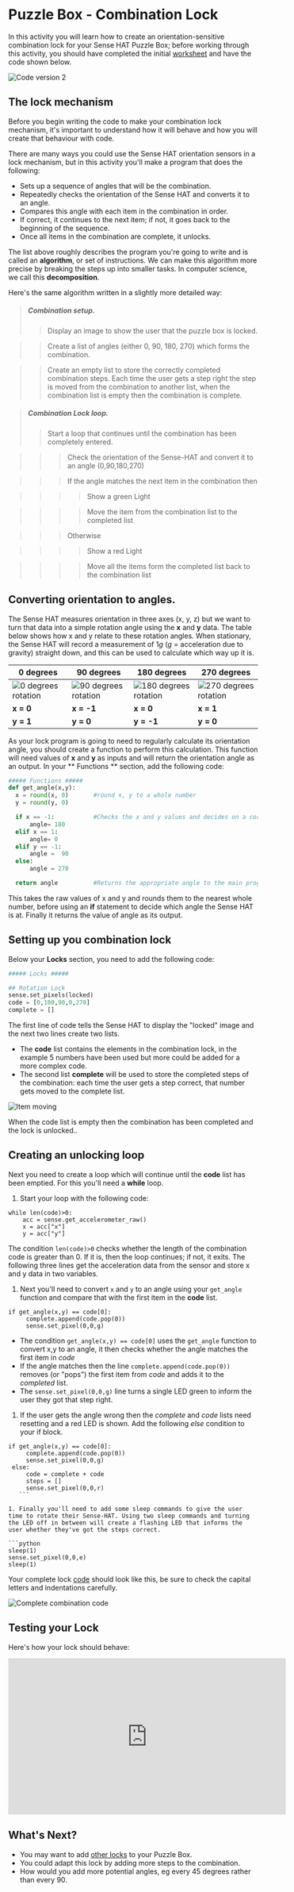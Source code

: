 # Puzzle Box - Combination Lock
In this activity you will learn how to create an orientation-sensitive combination lock for your Sense HAT Puzzle Box; before working through this activity, you should have completed the initial [worksheet](worksheet.md) and have the code shown below.

![Code version 2](images/code2.png)

## The lock mechanism
Before you begin writing the code to make your combination lock mechanism, it's important to understand how it will behave and how you will create that behaviour with code.

There are many ways you could use the Sense HAT orientation sensors in a lock mechanism, but in this activity you'll make a program that does the following:

  - Sets up a sequence of angles that will be the combination.
  - Repeatedly checks the orientation of the Sense HAT and converts it to an angle.
  - Compares this angle with each item in the combination in order.
  - If correct, it continues to the next item; if not, it goes back to the beginning of the sequence.
  - Once all items in the combination are complete, it unlocks.

The list above roughly describes the program you're going to write and is called an **algorithm**, or set of instructions. We can make this algorithm more precise by breaking the steps up into smaller tasks. In computer science, we call this **decomposition**.

Here's the same algorithm written in a slightly more detailed way:

> ##### Combination setup.  
> > Display an image to show the user that the puzzle box is locked.

> > Create a list of angles (either 0, 90, 180, 270) which forms the combination.  

> > Create an empty list to store the correctly completed combination steps. Each time the user gets a step right the step is moved from the combination to another list, when the combination list is empty then the combination is complete.  

> ##### Combination Lock loop.  
> > Start a loop that continues until the combination has been completely entered.  

> > > Check the orientation of the Sense-HAT and convert it to an angle (0,90,180,270)  

> > > If the angle matches the next item in the combination then  

> > > > Show a green Light  

> > > > Move the item from the combination list to the completed list  

> > > Otherwise  

> > > > Show a red Light  

> > > > Move all the items form the completed list back to the combination list  


## Converting orientation to angles.
The Sense HAT measures orientation in three axes (x, y, z) but we want to turn that data into a simple rotation angle using the **x** and **y** data. The table below shows how x and y relate to these rotation angles. When stationary, the Sense HAT will record a measurement of 1*g* (*g* = acceleration due to gravity) straight down, and this can be used to calculate which way up it is.

|  0 degrees | 90 degrees  | 180 degrees | 270 degrees |
| - | - | - | - |
| ![0 degrees rotation](images/sense0.png) | ![90 degrees rotation](images/sense90.png) | ![180 degrees rotation](images/sense180.png) | ![270 degrees rotation](images/sense270.png) |
| **x = 0** | **x = -1** | **x = 0** | **x = 1** |
| **y = 1** | **y = 0** | **y = -1** | **y = 0** |

As your lock program is going to need to regularly calculate its orientation angle, you should create a function to perform this calculation. This function will need values of **x** and **y** as inputs and will return the orientation angle as an output. In your ** Functions ** section, add the following code:

```python
##### Functions #####
def get_angle(x,y):
  x = round(x, 0)       #round x, y to a whole number
  y = round(y, 0)

  if x == -1:           #Checks the x and y values and decides on a corresponding angle
      angle= 180
  elif x == 1:           
      angle= 0
  elif y == -1:
      angle =  90
  else:
      angle = 270  

  return angle          #Returns the appropriate angle to the main program.
```

This takes the raw values of x and y and rounds them to the nearest whole number, before using an **if** statement to decide which angle the Sense HAT is at. Finally it returns the value of angle as its output.

## Setting up you combination lock
Below your **Locks** section, you need to add the following code:

```python
##### Locks #####

## Rotation Lock
sense.set_pixels(locked)
code = [0,180,90,0,270]
complete = []
```

The first line of code tells the Sense HAT to display the "locked" image and the next two lines create two lists.
- The **code** list contains the elements in the combination lock, in the example 5 numbers have been used but more could be added for a more complex code.
- The second list **complete** will be used to store the completed steps of the combination: each time the user gets a step correct, that number gets moved to the complete list.

![Item moving](images/list-move.png)

When the code list is empty then the combination has been completed and the lock is unlocked..

## Creating an unlocking loop

Next you need to create a loop which will continue until the **code** list has been emptied. For this you'll need a **while** loop.

1. Start your loop with the following code:

  ```python3
  while len(code)>0:
      acc = sense.get_accelerometer_raw()
      x = acc["x"]
      y = acc["y"]
  ```

  The condition `len(code)>0` checks whether the length of the combination code is greater than 0. If it is, then the loop continues; if not, it exits.
  The following three lines get the acceleration data from the sensor and store x and y data in two variables.

1. Next you'll need to convert `x` and `y` to an angle using your `get_angle` function and compare that with the first item in the **code** list.

  ```python3
  if get_angle(x,y) == code[0]:
       complete.append(code.pop(0))
       sense.set_pixel(0,0,g)
  ```

  - The condition `get_angle(x,y) == code[0]` uses the `get_angle` function to convert x,y to an angle, it then checks whether the angle matches the first item in *code*
  - If the angle matches then the line `complete.append(code.pop(0))` removes (or "pops") the first item from *code* and adds it to the *completed* list.
  - The `sense.set_pixel(0,0,g)` line turns a single LED green to inform the user they got that step right.

1. If the user gets the angle wrong then the *complete* and *code* lists need resetting and a red LED is shown. Add the following *else* condition to your if block.

  ```python3
  if get_angle(x,y) == code[0]:
       complete.append(code.pop(0))
       sense.set_pixel(0,0,g)
   else:
       code = complete + code
       steps = []
       sense.set_pixel(0,0,r)
     ```

1. Finally you'll need to add some sleep commands to give the user time to rotate their Sense-HAT. Using two sleep commands and turning the LED off in between will create a flashing LED that informs the user whether they've got the steps correct.

```python
  sleep(1)
  sense.set_pixel(0,0,e)
  sleep(1)
```

Your complete lock [code](code/puzzle_box_combination.py) should look like this, be sure to check the capital letters and indentations carefully.

![Complete combination code](images/combination_code.png)

## Testing your Lock
Here's how your lock should behave:

<iframe width="560" height="315" src="https://www.youtube.com/embed/RnWAOWRMkIQ" frameborder="0" allowfullscreen></iframe>

## What's Next?
- You may want to add [other locks](worksheet.md) to your Puzzle Box.
- You could adapt this lock by adding more steps to the combination.
- How would you add more potential angles, eg every 45 degrees rather than every 90.
